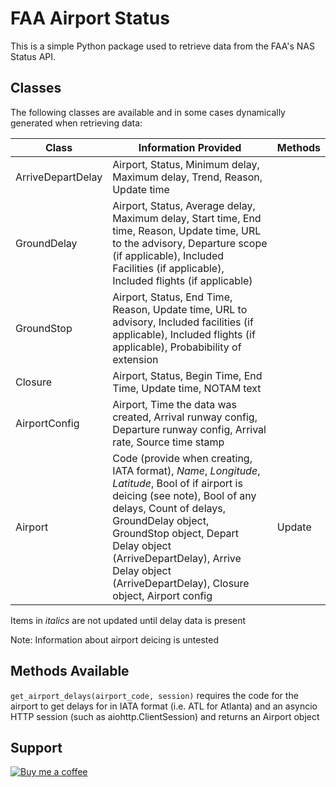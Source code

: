 # FAA Airport Status

This is a simple Python package used to retrieve data from the FAA's NAS Status API.

## Classes

The following classes are available and in some cases dynamically generated when retrieving data:

Class | Information Provided | Methods
--- | --- | ---
ArriveDepartDelay | Airport, Status, Minimum delay, Maximum delay, Trend, Reason, Update time
GroundDelay | Airport, Status, Average delay, Maximum delay, Start time, End time, Reason, Update time, URL to the advisory, Departure scope (if applicable), Included Facilities (if applicable), Included flights (if applicable)
GroundStop | Airport, Status, End Time, Reason, Update time, URL to advisory, Included facilities (if applicable), Included flights (if applicable), Probabibility of extension
Closure | Airport, Status, Begin Time, End Time, Update time, NOTAM text
AirportConfig | Airport, Time the data was created, Arrival runway config, Departure runway config, Arrival rate, Source time stamp
Airport | Code (provide when creating, IATA format), *Name*, *Longitude*, *Latitude*, Bool of if airport is deicing (see note), Bool of any delays, Count of delays, GroundDelay object, GroundStop object, Depart Delay object (ArriveDepartDelay), Arrive Delay object (ArriveDepartDelay), Closure object, Airport config | Update

Items in *italics* are not updated until delay data is present

Note: Information about airport deicing is untested

## Methods Available

`get_airport_delays(airport_code, session)` requires the code for the airport to get delays for in IATA format (i.e. ATL for Atlanta) and an asyncio HTTP session (such as aiohttp.ClientSession) and returns an Airport object

## Support
[![Buy me a coffee][buymeacoffee-shield]][buymeacoffee]



[buymeacoffee-shield]: https://www.buymeacoffee.com/assets/img/guidelines/download-assets-sm-2.svg
[buymeacoffee]: https://www.buymeacoffee.com/ntilley905
